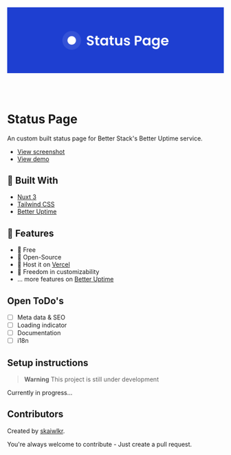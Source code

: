 <br />
<p align="center">
  <img src="docs/logo_with_background.svg" />
</p>
<br />
<br />

# Status Page

An custom built status page for Better Stack's Better Uptime service.

- [View screenshot](docs/screenshot.png)
- [View demo](https://better-uptime-status-page.vercel.app)

## 🔨 Built With
- [Nuxt 3](https://nuxt.com/)
- [Tailwind CSS](https://tailwindcss.com/)
- [Better Uptime](https://betterstack.com/better-uptime)

## 🚀 Features
- 🤩 Free
- 📖 Open-Source
- 🚀 Host it on [Vercel](https://vercel.com)
- 🎨 Freedom in customizability
- ... more features on [Better Uptime](https://betterstack.com/better-uptime)

## Open ToDo's
- [ ] Meta data & SEO
- [ ] Loading indicator
- [ ] Documentation
- [ ] i18n

## Setup instructions

> **Warning**
> This project is still under development

Currently in progress...


## Contributors
Created by [skaiwlkr](https://skaiwlkr.com).

You're always welcome to contribute - Just create a pull request.
